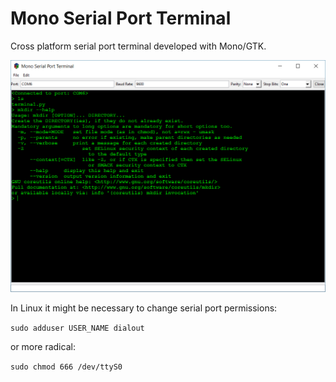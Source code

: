 # Mono Serial Port Terminal

Cross platform serial port terminal developed with Mono/GTK.

![Main Screen](https://raw.githubusercontent.com/bjaraujo/MonoSerial/master/trunk/ScreenShots/ss01.png) 

In Linux it might be necessary to change serial port permissions:

`sudo adduser USER_NAME dialout`

or more radical:

`sudo chmod 666 /dev/ttyS0`


